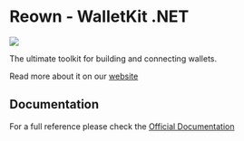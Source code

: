 # Reown - WalletKit .NET

<img src="https://reown-docs.vercel.app/reown/walletkit-logo.svg">

The ultimate toolkit for building and connecting wallets.

Read more about it on our [website](https://reown.com/walletkit)

## Documentation

For a full reference please check the [Official Documentation](https://docs.reown.com/walletkit/c-sharp/installation)
